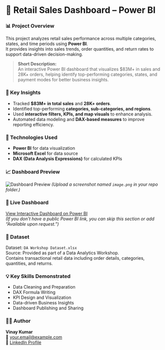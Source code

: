 # 🛒 Retail Sales Dashboard – Power BI

### 📊 Project Overview
This project analyzes retail sales performance across multiple categories, states, and time periods using **Power BI**.  
It provides insights into sales trends, order quantities, and return rates to support data-driven decision-making.

> **Short Description:**  
> An interactive Power BI dashboard that visualizes $83M+ in sales and 28K+ orders, helping identify top-performing categories, states, and payment modes for better business insights.

### 🧠 Key Insights
- Tracked **$83M+ in total sales** and **28K+ orders**.  
- Identified top-performing **categories, sub-categories, and regions**.  
- Used **interactive filters, KPIs, and map visuals** to enhance analysis.  
- Automated data modeling and **DAX-based measures** to improve reporting efficiency.

### 🧰 Technologies Used
- **Power BI** for data visualization  
- **Microsoft Excel** for data source  
- **DAX (Data Analysis Expressions)** for calculated KPIs  

### 📈 Dashboard Preview
![Dashboard Preview](Dash.png)
*(Upload a screenshot named `image.png` in your repo folder.)*

### 🔗 Live Dashboard
[View Interactive Dashboard on Power BI](https://app.powerbi.com/view?r=eyJrIjoiYOUR_LINK_HERE)  
*(If you don’t have a public Power BI link, you can skip this section or add “Available upon request.”)*

### 📂 Dataset
Dataset: `DA Workshop Dataset.xlsx`  
Source: Provided as part of a Data Analytics Workshop.  
Contains transactional retail data including order details, categories, quantities, and returns.

### 💡 Key Skills Demonstrated
- Data Cleaning and Preparation  
- DAX Formula Writing  
- KPI Design and Visualization  
- Data-driven Business Insights  
- Dashboard Publishing and Sharing  

### 🧑‍💻 Author
**Vinay Kumar**  
📧 [your.email@example.com](mailto:your.email@example.com)  
🔗 [LinkedIn Profile](https://linkedin.com/in/your-profile)
